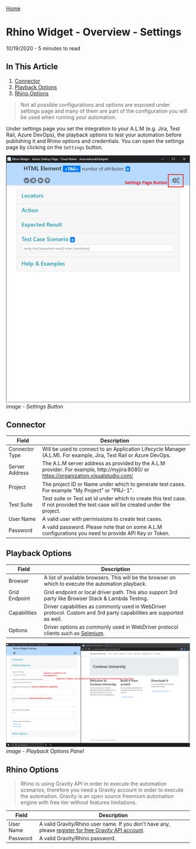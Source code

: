 [Home](../Home.md 'Home') 

# Rhino Widget - Overview - Settings
10/19/2020 - 5 minutes to read

## In This Article
1. [Connector](#connector)
2. [Playback Options](#playback_options)
3. [Rhino Options](#rhino_options)  

> Not all possible configurations and options are exposed under settings page and many of them are part of the configuration you will be used when running your automation.

Under settings page you set the integration to your A.L.M (e.g. Jira, Test Rail, Azure DevOps), the playback options to test your automation before publishing it and Rhino options and credentials. You can open the settings page by clicking on the ```Settings``` button.  

![image_2_14.png](../../images/image_2_14.png)  
_image - Settings Button_  

## Connector
|Field         |Description                                                                                                                           |
|--------------|--------------------------------------------------------------------------------------------------------------------------------------|
|Connector Type|Will be used to connect to an Application Lifecycle Manager (A.L.M). For example, Jira, Test Rail or Azure DevOps.                    |
|Server Address|The A.L.M server address as provided by the A.L.M provider. For example, http://myjira:8080/ or https://organization.visualstudio.com/|
|Project       |The project ID or Name under which to generate test cases. For example "My Project" or "PRJ-1".                                       |
|Test Suite    |Test suite or Test set id under which to create this test case. If not provided the test case will be created under the project.      |
|User Name     |A valid user with permissions to create test cases.                                                                                   |
|Password      |A valid password. Please note that on some A.L.M configurations you need to provide API Key or Token.                                 |

## Playback Options
|Field        |Description                                                                                                         |
|-------------|--------------------------------------------------------------------------------------------------------------------|
|Browser      |A list of available browsers. This will be the browser on which to execute the automation playback.                 |
|Grid Endpoint|Grid endpoint or local driver path. This also support 3rd party like Browser Stack & Lambda Testing.                |
|Capabilities |Driver capabilities as commonly used in WebDriver protocol. Custom and 3rd party capabilities are supported as well.|
|Options      |Driver options as commonly used in WebDriver protocol clients such as [Selenium](https://www.selenium.dev/).        |  

![image_2_13.png](../../images/image_2_13.png)  
_image - Playback Options Panel_  

## Rhino Options
> Rhino is using Gravity API in order to execute the automation scenarios, therefore you need a Gravity account in order to execute the automation. Gravity is an open source freemium automation engine with free tier without features limitations.  

|Field    |Description                                                                                                                                                       |
|---------|------------------------------------------------------------------------------------------------------------------------------------------------------------------|
|User Name|A valid Gravity/Rhino user name. If you don't have any, please [register for free Gravity API account](https://g-api.azurewebsites.net/Identity/Account/Register).|
|Password |A valid Gravity/Rhino password.                                                                                                                                   |